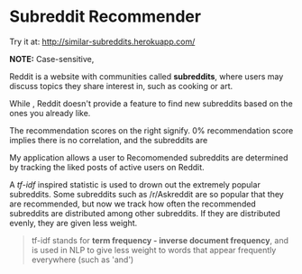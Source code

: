 # Subreddit Recommender

Try it at: http://similar-subreddits.herokuapp.com/

**NOTE:** Case-sensitive, 

Reddit is a website with communities called **subreddits**, where users may discuss topics they share interest in, such as cooking or art.

While , Reddit doesn't provide a feature to find new subreddits based on the ones you already like.

The recommendation scores on the right signify. 0% recommendation score implies there is no correlation, and the subreddits are

My application allows a user to 
Recomomended subreddits are determined by tracking the liked posts of active users on Reddit. 


A *tf-idf* inspired statistic is used to drown out the extremely popular subreddits. Some subreddits such as /r/Askreddit are so popular that they are recommended, but now we track how often the recommended subreddits are distributed among other subreddits. If they are distributed evenly, they are given less weight.

>tf-idf stands for **term frequency - inverse document frequency**, and is used in NLP to give less weight to words that appear frequently everywhere (such as 'and')
